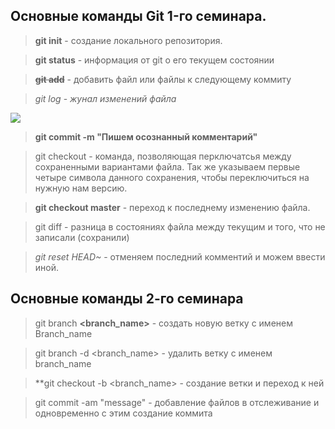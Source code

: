 ## Основные команды Git 1-го семинара.

>**git init** - создание локального репозитория.

>**git status** - информация от git о его текущем состоянии

>~~**git add**~~ - добавить файл или файлы к следующему коммиту

>*git log* - *жунал изменений файла*

![](https://avatars.mds.yandex.net/i?id=1ba5970a73ab5b8b61d8b762d6b83b31-5221753-images-thumbs&n=13)

>**git commit -m "Пишем осознанный комментарий"**

>git checkout - команда, позволяющая перключатсья между сохраненными вариантами файла. Так же указываем первые четыре символа данного сохранения, чтобы переключиться на нужную нам версию.

>**git checkout master** - переход к последнему изменению файла.

>git diff - разница в состояниях файла между текущим и того, что не записали (сохранили)

>*git reset HEAD~* - отменяем последний комментий и можем ввести иной.



## Основные команды 2-го семинара

> git branch **<branch_name>** - создать новую ветку с именем Branch_name

> git branch -d <branch_name> - удалить ветку с именем branch_name

>**git checkout -b <branch_name> - создание ветки и переход к ней



>git commit -am "message" - добавление файлов в отслеживание и одновременно с этим создание коммита